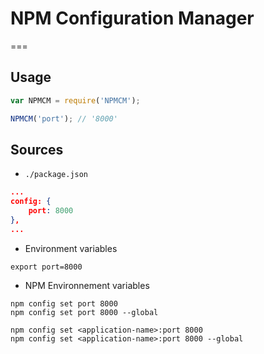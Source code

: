 # NPM Configuration Manager
===

## Usage

```javascript
var NPMCM = require('NPMCM');

NPMCM('port'); // '8000'
```

## Sources

- `./package.json`
```json
...
config: {
    port: 8000
},
...
```

- Environment variables
```shell
export port=8000
```

- NPM Environnement variables
```shell
npm config set port 8000
npm config set port 8000 --global

npm config set <application-name>:port 8000
npm config set <application-name>:port 8000 --global
```
